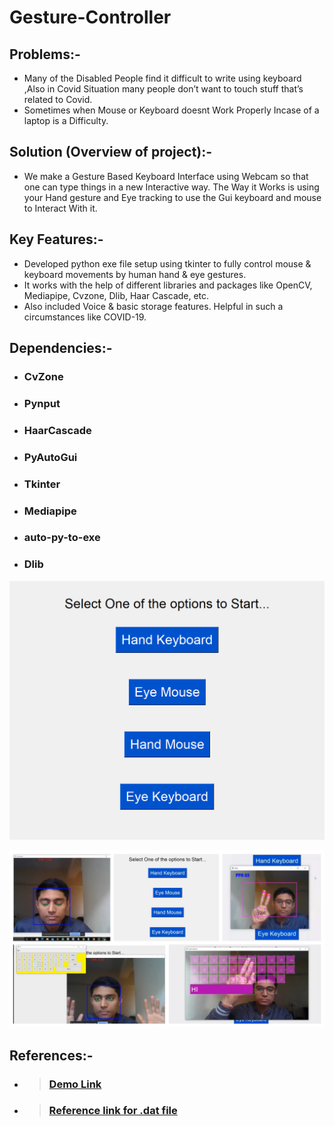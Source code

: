 # Gesture-Controller

## Problems:-
* Many of the Disabled People find it difficult to write using keyboard ,Also in Covid Situation many people don’t want to touch stuff that’s related to Covid.
* Sometimes when Mouse or Keyboard doesnt Work Properly Incase of a laptop is a Difficulty.

## Solution (Overview of project):-
* We make a Gesture Based Keyboard Interface using Webcam so that one can type things in a new Interactive way.
The Way it Works is using your Hand gesture and Eye tracking to use the Gui keyboard and mouse to Interact With it.

## Key Features:-
* Developed python exe file setup using tkinter to fully control mouse & keyboard movements by human hand & eye gestures.
* It works with the help of different libraries and packages like OpenCV, Mediapipe, Cvzone, Dlib, Haar Cascade, etc.
* Also included Voice & basic storage features. Helpful in such a circumstances like COVID-19.

## Dependencies:-
* ### CvZone
* ### Pynput
* ### HaarCascade
* ### PyAutoGui
* ### Tkinter
* ### Mediapipe
* ### auto-py-to-exe
* ### Dlib

![GUI Image](https://github.com/ngandhi369/Gesture-Controller/blob/master/GUI.png?raw=true)

![GC Image](https://github.com/ngandhi369/Gesture-Controller/blob/master/gc.jpg?raw=true)

## References:-
* > ###  [Demo Link](https://drive.google.com/file/d/1swmmA05yG83uVJiyZJT6lMpWhf7o_nkY/view?usp=sharing)
* > ###  [Reference link for .dat file](https://github.com/italojs/facial-landmarks-recognition/blob/master/shape_predictor_68_face_landmarks.dat)
